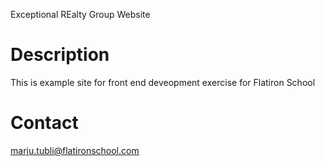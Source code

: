 Exceptional REalty Group Website

# Description

This is example site for front end deveopment exercise for Flatiron School

# Contact

marju.tubli@flatironschool.com
